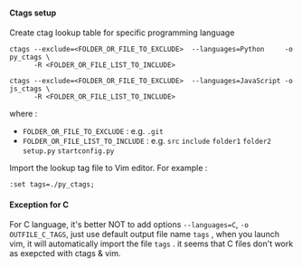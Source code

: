 #### Ctags setup

Create ctag lookup table for specific programming language
```
ctags --exclude=<FOLDER_OR_FILE_TO_EXCLUDE>  --languages=Python     -o py_ctags \
      -R <FOLDER_OR_FILE_LIST_TO_INCLUDE>
      
ctags --exclude=<FOLDER_OR_FILE_TO_EXCLUDE>  --languages=JavaScript -o js_ctags \
      -R <FOLDER_OR_FILE_LIST_TO_INCLUDE>
```

where :
* `FOLDER_OR_FILE_TO_EXCLUDE` : e.g. `.git`
* `FOLDER_OR_FILE_LIST_TO_INCLUDE` : e.g. `src` `include` `folder1` `folder2` `setup.py` `startconfig.py` 


Import the lookup tag file to Vim editor. For example :

```
:set tags=./py_ctags;
```

#### Exception for C
For C language, it's better NOT to add options `--languages=C`, `-o OUTFILE_C_TAGS`, just use default output file name `tags` , when you launch vim, it will automatically import the file `tags` . it seems that C files don't work as exepcted  with ctags & vim.


